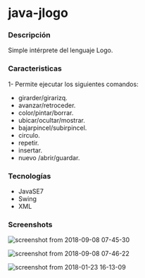 # java-jlogo

### Descripción
Simple intérprete del lenguaje Logo.

### Caracteristicas
1- Permite ejecutar los siguientes comandos: 
  * girarder/girarizq.
  * avanzar/retroceder.
  * color/pintar/borrar.
  * ubicar/ocultar/mostrar.
  * bajarpincel/subirpincel.
  * circulo.
  * repetir.
  * insertar.
  * nuevo /abrir/guardar.
   
### Tecnologías
   * JavaSE7
   * Swing
   * XML

### Screenshots

![screenshot from 2018-09-08 07-45-30](https://user-images.githubusercontent.com/34853850/45253307-7e683100-b33b-11e8-9913-a0b1043c7424.png)

![screenshot from 2018-09-08 07-46-22](https://user-images.githubusercontent.com/34853850/45253309-84f6a880-b33b-11e8-9e53-e5c9ec393456.png)

![screenshot from 2018-01-23 16-13-09](https://user-images.githubusercontent.com/34853850/35295713-9840af08-0058-11e8-91f9-2b3f674d997b.png)

